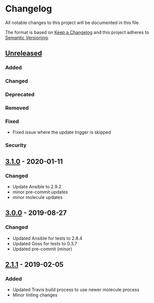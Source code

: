 # Changelog
All notable changes to this project will be documented in this file.

The format is based on [Keep a Changelog](http://keepachangelog.com/en/1.0.0/)
and this project adheres to [Semantic Versioning](http://semver.org/spec/v2.0.0.html).

## [Unreleased]
### Added
### Changed
### Deprecated
### Removed
### Fixed
- Fixed issue where the update trigger is skipped
### Security

## [3.1.0] - 2020-01-11
### Changed
- Update Ansible to 2.9.2
- minor pre-commit updates
- minor molecule updates

## [3.0.0] - 2019-08-27
### Changed
- Updated Ansible for tests to 2.8.4
- Updated Goss for tests to 0.3.7
- Updated pre-commit (minor)

## [2.1.1] - 2019-02-05
### Added
- Updated Travis build process to use newer molecule process
- Minor linting changes

[Unreleased]: https://github.com/bdellegrazie/ansible-role-ca-certificates/compare/v3.1.0..HEAD
[3.1.0]: https://github.com/bdellegrazie/ansible-role-ca-certificates/compare/v3.0.0..v3.1.0
[3.0.0]: https://github.com/bdellegrazie/ansible-role-ca-certificates/compare/v2.1.1..v3.0.0
[2.1.1]: https://github.com/bdellegrazie/ansible-role-ca-certificates/compare/v2.1.0..v2.1.1
[2.1.0]: https://github.com/bdellegrazie/ansible-role-ca-certificates/compare/v2.0.0..v2.1.0
[2.0.0]: https://github.com/bdellegrazie/ansible-role-ca-certificates/compare/v1.0.1..v2.0.0
[1.0.1]: https://github.com/bdellegrazie/ansible-role-ca-certificates/compare/v1.0.0..v1.0.1
[1.0.0]: https://github.com/bdellegrazie/ansible-role-ca-certificates/compare/v0.9.0..v1.0.0
[0.9.0]: https://github.com/bdellegrazie/ansible-role-ca-certificates/compare/..v0.9.0
